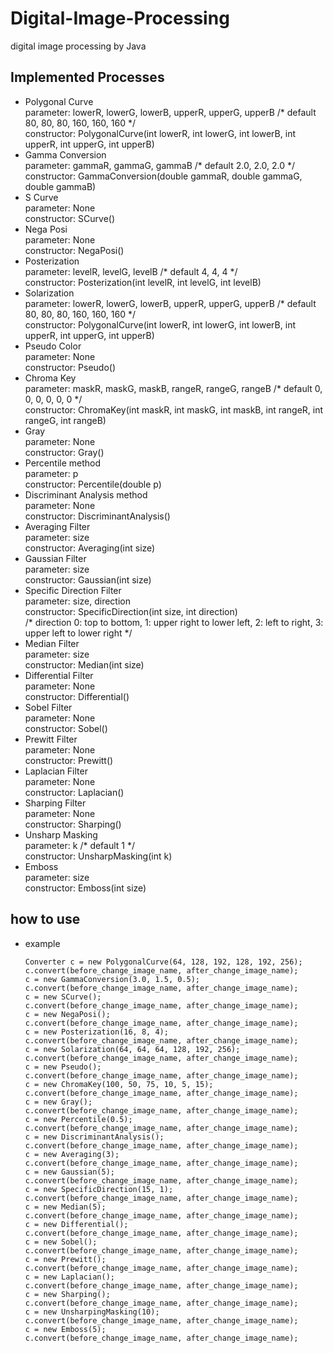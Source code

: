 # Digital-Image-Processing
digital image processing by Java

## Implemented Processes   
  - Polygonal Curve  
      parameter: lowerR, lowerG, lowerB, upperR, upperG, upperB /* default 80, 80, 80, 160, 160, 160 */  
      constructor: PolygonalCurve(int lowerR, int lowerG, int lowerB, int upperR, int upperG, int upperB)  
  - Gamma Conversion  
      parameter: gammaR, gammaG, gammaB /* default 2.0, 2.0, 2.0 */  
      constructor: GammaConversion(double gammaR, double gammaG, double gammaB)  
  - S Curve  
      parameter: None  
      constructor: SCurve()  
  - Nega Posi  
      parameter: None  
      constructor: NegaPosi()  
  - Posterization  
      parameter: levelR, levelG, levelB /* default 4, 4, 4 */  
      constructor: Posterization(int levelR, int levelG, int levelB)  
  - Solarization  
      parameter: lowerR, lowerG, lowerB, upperR, upperG, upperB /* default 80, 80, 80, 160, 160, 160 */  
      constructor: PolygonalCurve(int lowerR, int lowerG, int lowerB, int upperR, int upperG, int upperB)  
  - Pseudo Color  
      parameter: None  
      constructor: Pseudo()  
  - Chroma Key  
      parameter: maskR, maskG, maskB, rangeR, rangeG, rangeB /* default 0, 0, 0, 0, 0, 0 */  
      constructor: ChromaKey(int maskR, int maskG, int maskB, int rangeR, int rangeG, int rangeB)  
  - Gray  
      parameter: None  
      constructor: Gray()  
  - Percentile method  
      parameter: p  
      constructor: Percentile(double p)  
  - Discriminant Analysis method  
      parameter: None  
      constructor: DiscriminantAnalysis()  
  - Averaging Filter  
      parameter: size  
      constructor: Averaging(int size)  
  - Gaussian Filter  
      parameter: size  
      constructor: Gaussian(int size)  
  - Specific Direction Filter  
      parameter: size, direction  
      constructor: SpecificDirection(int size, int direction)  
      /* direction 0: top to bottom, 1: upper right to lower left, 2: left to right, 3: upper left to lower right */  
  - Median Filter  
      parameter: size  
      constructor: Median(int size)  
  - Differential Filter  
      parameter: None  
      constructor: Differential()  
  - Sobel Filter  
      parameter: None  
      constructor: Sobel()  
  - Prewitt Filter  
      parameter: None  
      constructor: Prewitt()  
  - Laplacian Filter  
      parameter: None  
      constructor: Laplacian()  
  - Sharping Filter  
      parameter: None  
      constructor: Sharping()  
  - Unsharp Masking  
      parameter: k /* default 1 */  
      constructor: UnsharpMasking(int k)  
  - Emboss  
      parameter: size  
      constructor: Emboss(int size)  

## how to use 
  - example  
    ~~~
    Converter c = new PolygonalCurve(64, 128, 192, 128, 192, 256);  
    c.convert(before_change_image_name, after_change_image_name);  
    c = new GammaConversion(3.0, 1.5, 0.5);  
    c.convert(before_change_image_name, after_change_image_name);  
    c = new SCurve();  
    c.convert(before_change_image_name, after_change_image_name);  
    c = new NegaPosi();  
    c.convert(before_change_image_name, after_change_image_name);  
    c = new Posterization(16, 8, 4);  
    c.convert(before_change_image_name, after_change_image_name);  
    c = new Solarization(64, 64, 64, 128, 192, 256);  
    c.convert(before_change_image_name, after_change_image_name);  
    c = new Pseudo();  
    c.convert(before_change_image_name, after_change_image_name);  
    c = new ChromaKey(100, 50, 75, 10, 5, 15);  
    c.convert(before_change_image_name, after_change_image_name);  
    c = new Gray();  
    c.convert(before_change_image_name, after_change_image_name); 
    c = new Percentile(0.5);  
    c.convert(before_change_image_name, after_change_image_name); 
    c = new DiscriminantAnalysis();  
    c.convert(before_change_image_name, after_change_image_name); 
    c = new Averaging(3);  
    c.convert(before_change_image_name, after_change_image_name);  
    c = new Gaussian(5);  
    c.convert(before_change_image_name, after_change_image_name);  
    c = new SpecificDirection(15, 1);  
    c.convert(before_change_image_name, after_change_image_name);  
    c = new Median(5);  
    c.convert(before_change_image_name, after_change_image_name);  
    c = new Differential();  
    c.convert(before_change_image_name, after_change_image_name);  
    c = new Sobel();  
    c.convert(before_change_image_name, after_change_image_name);  
    c = new Prewitt();  
    c.convert(before_change_image_name, after_change_image_name);  
    c = new Laplacian();  
    c.convert(before_change_image_name, after_change_image_name);  
    c = new Sharping();  
    c.convert(before_change_image_name, after_change_image_name);  
    c = new UnsharpingMasking(10);  
    c.convert(before_change_image_name, after_change_image_name);  
    c = new Emboss(5);  
    c.convert(before_change_image_name, after_change_image_name);  
    ~~~
